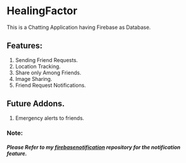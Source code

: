 # HealingFactor

This is a Chatting Application having Firebase as Database.

## Features:

1. Sending Friend Requests.
2. Location Tracking.
3. Share only Among Friends.
4. Image Sharing.
5. Friend Request Notifications.

## Future Addons.

1. Emergency alerts to friends.

### Note:

##### Please Refer to my [firebasenotification](https://github.com/sourabh48/firebasenotification) repository for the notification feature. 
